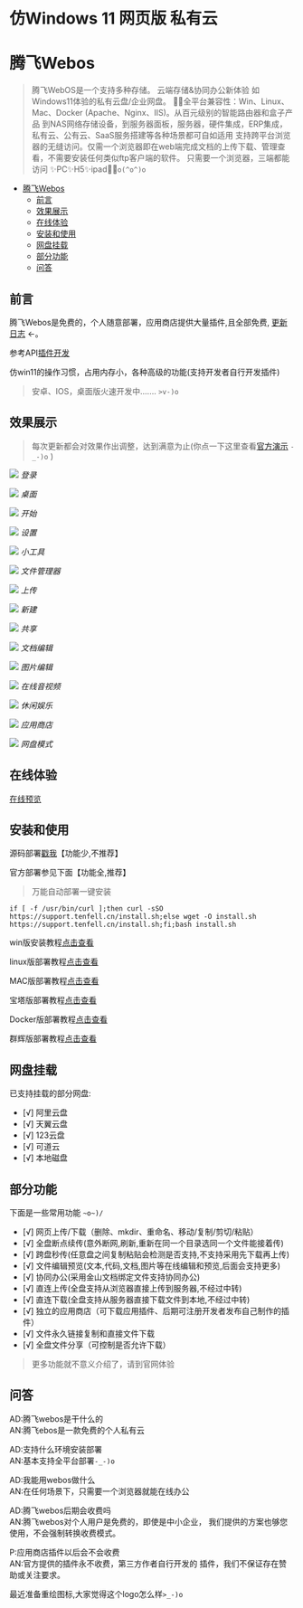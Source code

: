 # 仿Windows 11 网页版 私有云
# 腾飞Webos

> 腾飞WebOS是一个支持多种存储。
> 云端存储&协同办公新体验 如Windows11体验的私有云盘/企业网盘。
> 🎉🎉全平台兼容性：Win、Linux、Mac、Docker (Apache、Nginx、IIS)。从百元级别的智能路由器和盒子产品
> 到NAS网络存储设备，到服务器面板，服务器，硬件集成，ERP集成，私有云、公有云、SaaS服务搭建等各种场景都可自如适用
支持跨平台浏览器的无缝访问。仅需一个浏览器即在web端完成文档的上传下载、管理查看，不需要安装任何类似ftp客户端的软件。
> 只需要一个浏览器，三端都能访问 ✨PC✨H5✨ipad🎊🎈`o(^o^)o`


- <a href="https://tfyun.gitee.io/common/jump.html?url=https%3A%2F%2Fos.tenfell.cn" target="_blank">腾飞Webos</a>
  - [前言](#前言)
  - [效果展示](#效果展示)
  - [在线体验](#在线体验)
  - [安装和使用](#安装和使用)
  - [网盘挂载](#网盘挂载)
  - [部分功能](#部分功能)
  - [问答](#问答)

## 前言
腾飞Webos是免费的，个人随意部署，应用商店提供大量插件,且全部免费, <a href="https://tfyun.gitee.io/common/jump.html?url=https%3A%2F%2Fos.tenfell.cn%2Fdoc%2Fguide%2Fchangelog.html" target="_blank">更新日志</a> ←。

参考API<a href="https://tfyun.gitee.io/common/jump.html?url=https%3A%2F%2Fthoughts.teambition.com%2Fshare%2F64531c70be7a0f004263891d" target="_blank">插件开发</a>  

仿win11的操作习惯，占用内存小，各种高级的功能(支持开发者自行开发插件)
> 安卓、IOS，桌面版火速开发中....... `>v-)o`


## 效果展示
> 每次更新都会对效果作出调整，达到满意为止(你点一下这里查看<a href="https://tfyun.gitee.io/common/jump.html?url=https%3A%2F%2Ftfyun.gitee.io%2F%3FtoGuest%3Dtrue" target="_blank">官方演示</a> `-_-)o` )  

[![](imgs/dl.png)]()
*登录*

[![](imgs/zm.png)]()
*桌面*

[![](imgs/cd.png)]()
*开始*

[![](imgs/sz.png)]()
*设置*

[![](imgs/gj.png)]()
*小工具*

[![](imgs/cc.png)]()
*文件管理器*

[![](imgs/cs.png)]()
*上传*

[![](imgs/xj.png)]()
*新建*

[![](imgs/gx.png)]()
*共享*

[![](imgs/wdbj.png)]()
*文档编辑*

[![](imgs/tpbj.png)]()
*图片编辑*

[![](imgs/yy.png)]()
*在线音视频*

[![](imgs/yl.png)]()
*休闲娱乐*

[![](imgs/cj.png)]()
*应用商店*

[![](imgs/wp.png)]()
*网盘模式*
## 在线体验

<a href="https://tfyun.gitee.io/common/jump.html?url=https%3A%2F%2Ftfyun.gitee.io%2F%3FtoGuest%3Dtrue" target="_blank">在线预览</a>  



## 安装和使用

源码部署[戳我](other/README.md)【功能少,不推荐】

官方部署参见下面【功能全,推荐】

> 万能自动部署一键安装

`if [ -f /usr/bin/curl ];then curl -sSO https://support.tenfell.cn/install.sh;else wget -O install.sh https://support.tenfell.cn/install.sh;fi;bash install.sh`

win版安装教程<a href="https://tfyun.gitee.io/common/jump.html?url=https%3A%2F%2Fos.tenfell.cn%2Fdoc%2Fguide%2Farrange%2Fwin.html" target="_blank">点击查看</a>  

linux版部署教程<a href="https://tfyun.gitee.io/common/jump.html?url=https%3A%2F%2Fos.tenfell.cn%2Fdoc%2Fguide%2Farrange%2Flinux.html" target="_blank">点击查看</a>  

MAC版部署教程<a href="https://tfyun.gitee.io/common/jump.html?url=https%3A%2F%2Fos.tenfell.cn%2Fdoc%2Fguide%2Farrange%2Fmac.html" target="_blank">点击查看</a>  

宝塔版部署教程<a href="https://tfyun.gitee.io/common/jump.html?url=https%3A%2F%2Fos.tenfell.cn%2Fdoc%2Fguide%2Farrange%2Fbt.html" target="_blank">点击查看</a>  
 
Docker版部署教程<a href="https://tfyun.gitee.io/common/jump.html?url=https%3A%2F%2Fos.tenfell.cn%2Fdoc%2Fguide%2Farrange%2Fdocker.html" target="_blank">点击查看</a>  
 
群辉版部署教程<a href="https://tfyun.gitee.io/common/jump.html?url=https%3A%2F%2Fos.tenfell.cn%2Fdoc%2Fguide%2Farrange%2Fqh.html" target="_blank">点击查看</a>  


## 网盘挂载
已支持挂载的部分网盘:
- [√] 阿里云盘
- [√] 天翼云盘
- [√] 123云盘
- [√] 可道云
- [√] 本地磁盘

## 部分功能
下面是一些常用功能 `~o~)/`
- [√] 网页上传/下载（删除、mkdir、重命名、移动/复制/剪切/粘贴）
- [√] 全盘断点续传(意外断网,刷新,重新在同一个目录选同一个文件能接着传)
- [√] 跨盘秒传(任意盘之间复制粘贴会检测是否支持,不支持采用先下载再上传)
- [√] 文件编辑预览(文本,代码,文档,图片等在线编辑和预览,后面会支持更多)
- [√] 协同办公(采用金山文档绑定文件支持协同办公)
- [√] 直连上传(全盘支持从浏览器直接上传到服务器,不经过中转)
- [√] 直连下载(全盘支持从服务器直接下载文件到本地,不经过中转)
- [√] 独立的应用商店（可下载应用插件、后期可注册开发者发布自己制作的插件）
- [√] 文件永久链接复制和直接文件下载
- [√] 全盘文件分享（可控制是否允许下载）
> 更多功能就不意义介绍了，请到官网体验

## 问答
AD:腾飞webos是干什么的\
AN:腾飞ebos是一款免费的个人私有云

AD:支持什么环境安装部署\
AN:基本支持全平台部署`-_-)o`

AD:我能用webos做什么\
AN:在任何场景下，只需要一个浏览器就能在线办公

AD:腾飞webos后期会收费吗\
AN:腾飞webos对个人用户是免费的，即使是中小企业，
我们提供的方案也够您使用，不会强制转换收费模式。

P:应用商店插件以后会不会收费\
AN:官方提供的插件永不收费，第三方作者自行开发的
插件，我们不保证存在赞助或关注要求。


最近准备重绘图标,大家觉得这个logo怎么样`>_-)o`